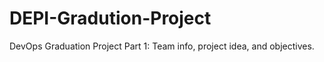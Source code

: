 # DEPI-Gradution-Project
DevOps Graduation Project Part 1: Team info, project idea, and objectives.
